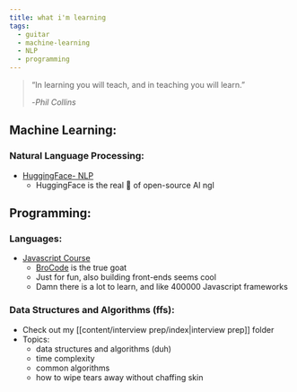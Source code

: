 ```yaml
---
title: what i'm learning
tags:
  - guitar
  - machine-learning
  - NLP
  - programming
---
```

> “In learning you will teach, and in teaching you will learn.”  
> 
>-*Phil Collins*

## Machine Learning:
### Natural Language Processing:
- [HuggingFace- NLP](https://huggingface.co/learn/nlp-course/chapter1/1)
	- HuggingFace is the real 🐐 of open-source AI ngl


## Programming:
### Languages:
-  [Javascript Course](https://www.youtube.com/watch?v=lfmg-EJ8gm4)
	- [BroCode](https://www.youtube.com/@BroCodez) is the true goat
	- Just for fun, also building front-ends seems cool
	- Damn there is a lot to learn, and like 400000 Javascript frameworks
### Data Structures and Algorithms (ffs):
- Check out my [[content/interview prep/index|interview prep]] folder
- Topics:
	- data structures and algorithms (duh)
	- time complexity
	- common algorithms
	- how to wipe tears away without chaffing skin
